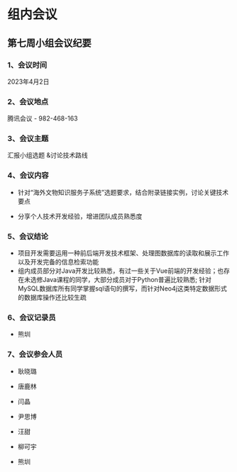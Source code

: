 # 组内会议

## 第七周小组会议纪要



### 1、会议时间

2023年4月2日

### 2、会议地点

腾讯会议 - 982-468-163

### 3、会议主题

汇报小组选题 &讨论技术路线

### 4、会议内容

- 针对“海外文物知识服务子系统”选题要求，结合附录链接实例，讨论关键技术要点

- 分享个人技术开发经验，增进团队成员熟悉度

### 5、会议结论

- 项目开发需要运用一种前后端开发技术框架、处理图数据库的读取和展示工作以及开发完备的信息检索功能
- 组内成员部分对Java开发比较熟悉，有过一些关于Vue前端的开发经验；也存在未选修Java课程的同学，大部分成员对于Python普遍比较熟悉; 针对MySQL数据库所有同学掌握sql语句的撰写，而针对Neo4j这类特定数据形式的数据库操作还比较生疏

### 6、会议记录员

- 熊圳

### 7、会议参会人员

- 耿晓璐

- 唐鹿林
- 闫晶

- 尹思博
- 汪甜
- 柳可宇
- 熊圳



